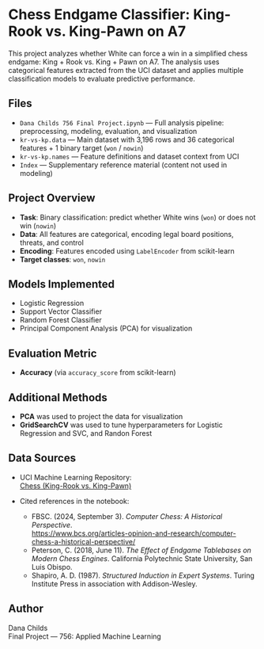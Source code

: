 # Chess Endgame Classifier: King-Rook vs. King-Pawn on A7

This project analyzes whether White can force a win in a simplified chess endgame: King + Rook vs. King + Pawn on A7. The analysis uses categorical features extracted from the UCI dataset and applies multiple classification models to evaluate predictive performance.

## Files

- `Dana Childs 756 Final Project.ipynb` — Full analysis pipeline: preprocessing, modeling, evaluation, and visualization
- `kr-vs-kp.data` — Main dataset with 3,196 rows and 36 categorical features + 1 binary target (`won` / `nowin`)
- `kr-vs-kp.names` — Feature definitions and dataset context from UCI
- `Index` — Supplementary reference material (content not used in modeling)

## Project Overview

- **Task**: Binary classification: predict whether White wins (`won`) or does not win (`nowin`)
- **Data**: All features are categorical, encoding legal board positions, threats, and control
- **Encoding**: Features encoded using `LabelEncoder` from scikit-learn
- **Target classes**: `won`, `nowin`

## Models Implemented

- Logistic Regression
- Support Vector Classifier
- Random Forest Classifier
- Principal Component Analysis (PCA) for visualization

## Evaluation Metric

- **Accuracy** (via `accuracy_score` from scikit-learn)

## Additional Methods

- **PCA** was used to project the data for visualization
- **GridSearchCV** was used to tune hyperparameters for Logistic Regression and SVC, and Randon Forest

## Data Sources

- UCI Machine Learning Repository:  
  [Chess (King-Rook vs. King-Pawn)](https://archive.ics.uci.edu/dataset/22/chess+king+rook+vs+king+pawn)

- Cited references in the notebook:
  - FBSC. (2024, September 3). *Computer Chess: A Historical Perspective*.  
    https://www.bcs.org/articles-opinion-and-research/computer-chess-a-historical-perspective/
  - Peterson, C. (2018, June 11). *The Effect of Endgame Tablebases on Modern Chess Engines*. California Polytechnic State University, San Luis Obispo.
  - Shapiro, A. D. (1987). *Structured Induction in Expert Systems*. Turing Institute Press in association with Addison-Wesley.

## Author

Dana Childs  
Final Project — 756: Applied Machine Learning
